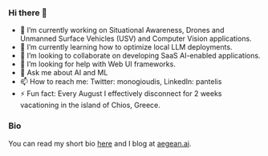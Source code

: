 ### Hi there 👋

- 🔭 I’m currently working on Situational Awareness, Drones and Unmanned Surface Vehicles (USV) and Computer Vision applications.  
- 🌱 I’m currently learning how to optimize local LLM deployments. 
- 👯 I’m looking to collaborate on developing SaaS AI-enabled applications.
- 🤔 I’m looking for help with Web UI frameworks.
- 💬 Ask me about AI and ML
- 📫 How to reach me: Twitter: monogioudis, LinkedIn: pantelis
- ⚡ Fun fact: Every August I effectively disconnect for 2 weeks vacationing in the island of Chios, Greece.   

### Bio

You can read my short bio [here](https://pantelis.github.io/engineering-ai-agents/about.html) and I blog at [aegean.ai](https://aegean.ai). 
